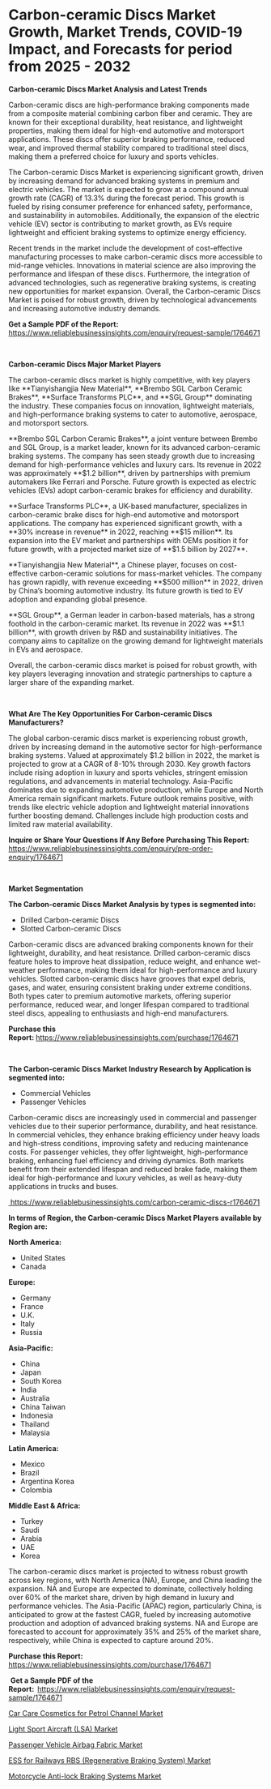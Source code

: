<p><h1>Carbon-ceramic Discs Market Growth, Market Trends, COVID-19 Impact, and Forecasts for period from 2025 - 2032</h1></p><p><strong>Carbon-ceramic Discs Market Analysis and Latest Trends</strong></p>
<p><p>Carbon-ceramic discs are high-performance braking components made from a composite material combining carbon fiber and ceramic. They are known for their exceptional durability, heat resistance, and lightweight properties, making them ideal for high-end automotive and motorsport applications. These discs offer superior braking performance, reduced wear, and improved thermal stability compared to traditional steel discs, making them a preferred choice for luxury and sports vehicles.</p><p>The Carbon-ceramic Discs Market is experiencing significant growth, driven by increasing demand for advanced braking systems in premium and electric vehicles. The market is expected to grow at a compound annual growth rate (CAGR) of 13.3% during the forecast period. This growth is fueled by rising consumer preference for enhanced safety, performance, and sustainability in automobiles. Additionally, the expansion of the electric vehicle (EV) sector is contributing to market growth, as EVs require lightweight and efficient braking systems to optimize energy efficiency.</p><p>Recent trends in the market include the development of cost-effective manufacturing processes to make carbon-ceramic discs more accessible to mid-range vehicles. Innovations in material science are also improving the performance and lifespan of these discs. Furthermore, the integration of advanced technologies, such as regenerative braking systems, is creating new opportunities for market expansion. Overall, the Carbon-ceramic Discs Market is poised for robust growth, driven by technological advancements and increasing automotive industry demands.</p></p>
<p><strong>Get a Sample PDF of the Report:&nbsp;</strong> <a href="https://www.reliablebusinessinsights.com/enquiry/request-sample/1764671?utm_campaign=904&utm_medium=2&utm_source=Github&utm_content=ia&utm_term=23012025&utm_id=carbon-ceramic-discs">https://www.reliablebusinessinsights.com/enquiry/request-sample/1764671</a></p>
<p>&nbsp;</p>
<p><strong>Carbon-ceramic Discs Major Market Players</strong></p>
<p><p>The carbon-ceramic discs market is highly competitive, with key players like **Tianyishangjia New Material**, **Brembo SGL Carbon Ceramic Brakes**, **Surface Transforms PLC**, and **SGL Group** dominating the industry. These companies focus on innovation, lightweight materials, and high-performance braking systems to cater to automotive, aerospace, and motorsport sectors.</p><p>**Brembo SGL Carbon Ceramic Brakes**, a joint venture between Brembo and SGL Group, is a market leader, known for its advanced carbon-ceramic braking systems. The company has seen steady growth due to increasing demand for high-performance vehicles and luxury cars. Its revenue in 2022 was approximately **$1.2 billion**, driven by partnerships with premium automakers like Ferrari and Porsche. Future growth is expected as electric vehicles (EVs) adopt carbon-ceramic brakes for efficiency and durability.</p><p>**Surface Transforms PLC**, a UK-based manufacturer, specializes in carbon-ceramic brake discs for high-end automotive and motorsport applications. The company has experienced significant growth, with a **30% increase in revenue** in 2022, reaching **$15 million**. Its expansion into the EV market and partnerships with OEMs position it for future growth, with a projected market size of **$1.5 billion by 2027**.</p><p>**Tianyishangjia New Material**, a Chinese player, focuses on cost-effective carbon-ceramic solutions for mass-market vehicles. The company has grown rapidly, with revenue exceeding **$500 million** in 2022, driven by China’s booming automotive industry. Its future growth is tied to EV adoption and expanding global presence.</p><p>**SGL Group**, a German leader in carbon-based materials, has a strong foothold in the carbon-ceramic market. Its revenue in 2022 was **$1.1 billion**, with growth driven by R&D and sustainability initiatives. The company aims to capitalize on the growing demand for lightweight materials in EVs and aerospace.</p><p>Overall, the carbon-ceramic discs market is poised for robust growth, with key players leveraging innovation and strategic partnerships to capture a larger share of the expanding market.</p></p>
<p>&nbsp;</p>
<p><strong>What Are The Key Opportunities For Carbon-ceramic Discs Manufacturers?</strong></p>
<p><p>The global carbon-ceramic discs market is experiencing robust growth, driven by increasing demand in the automotive sector for high-performance braking systems. Valued at approximately $1.2 billion in 2022, the market is projected to grow at a CAGR of 8-10% through 2030. Key growth factors include rising adoption in luxury and sports vehicles, stringent emission regulations, and advancements in material technology. Asia-Pacific dominates due to expanding automotive production, while Europe and North America remain significant markets. Future outlook remains positive, with trends like electric vehicle adoption and lightweight material innovations further boosting demand. Challenges include high production costs and limited raw material availability.</p></p>
<p><strong>Inquire or Share Your Questions If Any Before Purchasing This Report:</strong> <a href="https://www.reliablebusinessinsights.com/enquiry/pre-order-enquiry/1764671?utm_campaign=904&utm_medium=2&utm_source=Github&utm_content=ia&utm_term=23012025&utm_id=carbon-ceramic-discs">https://www.reliablebusinessinsights.com/enquiry/pre-order-enquiry/1764671</a></p>
<p>&nbsp;</p>
<p><strong>Market Segmentation</strong></p>
<p><strong>The Carbon-ceramic Discs Market Analysis by types is segmented into:</strong></p>
<p><ul><li>Drilled Carbon-ceramic Discs</li><li>Slotted Carbon-ceramic Discs</li></ul></p>
<p><p>Carbon-ceramic discs are advanced braking components known for their lightweight, durability, and heat resistance. Drilled carbon-ceramic discs feature holes to improve heat dissipation, reduce weight, and enhance wet-weather performance, making them ideal for high-performance and luxury vehicles. Slotted carbon-ceramic discs have grooves that expel debris, gases, and water, ensuring consistent braking under extreme conditions. Both types cater to premium automotive markets, offering superior performance, reduced wear, and longer lifespan compared to traditional steel discs, appealing to enthusiasts and high-end manufacturers.</p></p>
<p><strong>Purchase this Report:&nbsp;</strong><a href="https://www.reliablebusinessinsights.com/purchase/1764671?utm_campaign=904&utm_medium=2&utm_source=Github&utm_content=ia&utm_term=23012025&utm_id=carbon-ceramic-discs">https://www.reliablebusinessinsights.com/purchase/1764671</a></p>
<p>&nbsp;</p>
<p><strong>The Carbon-ceramic Discs Market Industry Research by Application is segmented into:</strong></p>
<p><ul><li>Commercial Vehicles</li><li>Passenger Vehicles</li></ul></p>
<p><p>Carbon-ceramic discs are increasingly used in commercial and passenger vehicles due to their superior performance, durability, and heat resistance. In commercial vehicles, they enhance braking efficiency under heavy loads and high-stress conditions, improving safety and reducing maintenance costs. For passenger vehicles, they offer lightweight, high-performance braking, enhancing fuel efficiency and driving dynamics. Both markets benefit from their extended lifespan and reduced brake fade, making them ideal for high-performance and luxury vehicles, as well as heavy-duty applications in trucks and buses.</p></p>
<p><a href="https://www.reliablebusinessinsights.com/carbon-ceramic-discs-r1764671?utm_campaign=904&utm_medium=2&utm_source=Github&utm_content=ia&utm_term=23012025&utm_id=carbon-ceramic-discs">&nbsp;https://www.reliablebusinessinsights.com/carbon-ceramic-discs-r1764671</a></p>
<p><strong>In terms of Region, the Carbon-ceramic Discs Market Players available by Region are:</strong></p>
<p>
    <p> <strong> North America: </strong>
        <ul>
            <li>United States</li>
            <li>Canada</li>
        </ul>
        </p> 
    <p> <strong> Europe: </strong>
        <ul>
            <li>Germany</li>
            <li>France</li>
            <li>U.K.</li>
            <li>Italy</li>
            <li>Russia</li>
        </ul>
        </p> 
    <p> <strong> Asia-Pacific: </strong>
        <ul>
            <li>China</li>
            <li>Japan</li>
            <li>South Korea</li>
            <li>India</li>
            <li>Australia</li>
            <li>China Taiwan</li>
            <li>Indonesia</li>
            <li>Thailand</li>
            <li>Malaysia</li>
        </ul>
        </p> 
    <p> <strong> Latin America: </strong>
        <ul>
            <li>Mexico</li>
            <li>Brazil</li>
            <li>Argentina Korea</li>
            <li>Colombia</li>
        </ul>
        </p> 
    <p> <strong> Middle East & Africa: </strong>
        <ul>
            <li>Turkey</li>
            <li>Saudi</li>
            <li>Arabia</li>
            <li>UAE</li>
            <li>Korea</li>
        </ul>
    </p>
    </p>
<p><p>The carbon-ceramic discs market is projected to witness robust growth across key regions, with North America (NA), Europe, and China leading the expansion. NA and Europe are expected to dominate, collectively holding over 60% of the market share, driven by high demand in luxury and performance vehicles. The Asia-Pacific (APAC) region, particularly China, is anticipated to grow at the fastest CAGR, fueled by increasing automotive production and adoption of advanced braking systems. NA and Europe are forecasted to account for approximately 35% and 25% of the market share, respectively, while China is expected to capture around 20%.</p></p>
<p><strong>Purchase this Report: </strong><a href="https://www.reliablebusinessinsights.com/purchase/1764671?utm_campaign=904&utm_medium=2&utm_source=Github&utm_content=ia&utm_term=23012025&utm_id=carbon-ceramic-discs">https://www.reliablebusinessinsights.com/purchase/1764671</a></p>
<p>&nbsp;<strong>Get a Sample PDF of the Report:&nbsp;&nbsp;</strong><a href="https://www.reliablebusinessinsights.com/enquiry/request-sample/1764671?utm_campaign=904&utm_medium=2&utm_source=Github&utm_content=ia&utm_term=23012025&utm_id=carbon-ceramic-discs">https://www.reliablebusinessinsights.com/enquiry/request-sample/1764671</a></p>
<p><strong></strong></p>
<p><p><a href="https://github.com/hammelximalschid/Market-Research-Report-List-1/blob/main/car-care-cosmetics-for-petrol-channel-market.md?utm_campaign=904&utm_medium=2&utm_source=Github&utm_content=ia&utm_term=23012025&utm_id=carbon-ceramic-discs">Car Care Cosmetics for Petrol Channel Market</a></p><p><a href="https://github.com/antonioc6hal/Market-Research-Report-List-1/blob/main/light-sport-aircraft-lsa-market.md?utm_campaign=904&utm_medium=2&utm_source=Github&utm_content=ia&utm_term=23012025&utm_id=carbon-ceramic-discs">Light Sport Aircraft (LSA) Market</a></p><p><a href="https://github.com/lashaunm5st/Market-Research-Report-List-1/blob/main/passenger-vehicle-airbag-fabric-market.md?utm_campaign=904&utm_medium=2&utm_source=Github&utm_content=ia&utm_term=23012025&utm_id=carbon-ceramic-discs">Passenger Vehicle Airbag Fabric Market</a></p><p><a href="https://github.com/osbornrdaflalo/Market-Research-Report-List-1/blob/main/ess-for-railways-rbs-regenerative-braking-system-market.md?utm_campaign=904&utm_medium=2&utm_source=Github&utm_content=ia&utm_term=23012025&utm_id=carbon-ceramic-discs">ESS for Railways RBS (Regenerative Braking System) Market</a></p><p><a href="https://github.com/kimberjam0i/Market-Research-Report-List-1/blob/main/motorcycle-anti-lock-braking-systems-market.md?utm_campaign=904&utm_medium=2&utm_source=Github&utm_content=ia&utm_term=23012025&utm_id=carbon-ceramic-discs">Motorcycle Anti-lock Braking Systems Market</a></p></p>